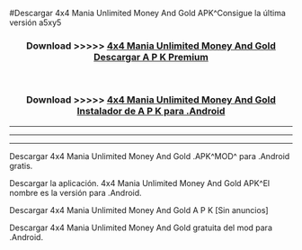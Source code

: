 #Descargar 4x4 Mania Unlimited Money And Gold  APK^Consigue la última versión a5xy5



<div align="center">
<h3>Download >>>>> <a href="https://es-sites.web.app/?es= 4x4 Mania Unlimited Money And Gold ">4x4 Mania Unlimited Money And Gold  Descargar A P K Premium</a></h3><br>

<h3>Download >>>>> <a href="https://es-sites.web.app/?es= 4x4 Mania Unlimited Money And Gold ">4x4 Mania Unlimited Money And Gold  Instalador de A P K para .Android</a></h3>
</div>


----------------------------------------------------------

----------------------------------------------------------

----------------------------------------------------------

Descargar 4x4 Mania Unlimited Money And Gold  .APK^MOD^ para .Android gratis.

Descargar la aplicación. 4x4 Mania Unlimited Money And Gold  APK^El nombre es la versión para .Android.

Descargar 4x4 Mania Unlimited Money And Gold  A P K [Sin anuncios]

Descargar 4x4 Mania Unlimited Money And Gold  gratuita del mod para .Android.